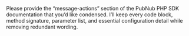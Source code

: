 Please provide the “message-actions” section of the PubNub PHP SDK documentation that you’d like condensed. I’ll keep every code block, method signature, parameter list, and essential configuration detail while removing redundant wording.